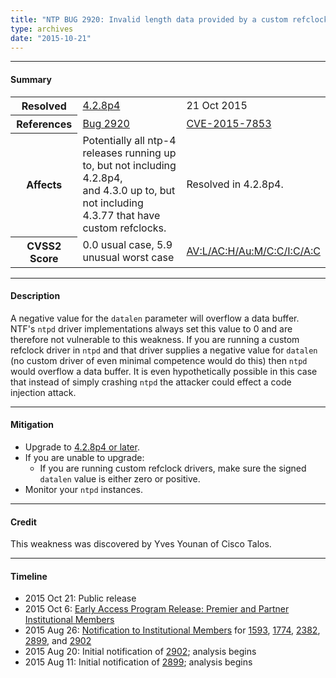 ```yaml
---
title: "NTP BUG 2920: Invalid length data provided by a custom refclock driver could cause a buffer overflow"
type: archives
date: "2015-10-21"
---
```


* * *

#### Summary

<table>
  <tbody>
	<tr>
		<th><b>Resolved</b></th>
		<td><a href="/support/securitynotice/4_2_8p4-release-announcement/">4.2.8p4</a></td>
		<td>21 Oct 2015</td>
	</tr>
	<tr>
		<th><b>References</b></th>
		<td><a href="https://bugs.ntp.org/show_bug.cgi?id=2920">Bug 2920</a></td>
		<td><a href="https://nvd.nist.gov/vuln/detail/CVE-2015-7853/">CVE-2015-7853</a></td>
	</tr>
	<tr>
		<th><b>Affects</b></th>
		<td>Potentially all ntp-4 releases running up to, but not including 4.2.8p4,<br> and 4.3.0 up to, but not including 4.3.77 that have custom refclocks.</td>
		<td>Resolved in 4.2.8p4.</td>
	</tr>
	<tr>
		<th><b>CVSS2 Score</b></th>
		<td>0.0 usual case, 5.9 unusual worst case</td>
		<td><a href="https://nvd.nist.gov/cvss.cfm?calculator&version=2&vector=(AV:L/AC:H/Au:M/C:C/I:C/A:C)">AV:L/AC:H/Au:M/C:C/I:C/A:C</a></td>
	</tr>	
  </tbody>	
</table>

* * *
    
#### Description 

A negative value for the `datalen` parameter will overflow a data buffer. NTF's `ntpd` driver implementations always set this value to 0 and are therefore not vulnerable to this weakness. If you are running a custom refclock driver in `ntpd` and that driver supplies a negative value for `datalen` (no custom driver of even minimal competence would do this) then `ntpd` would overflow a data buffer. It is even hypothetically possible in this case that instead of simply crashing `ntpd` the attacker could effect a code injection attack.

* * *
    
#### Mitigation

* Upgrade to [4.2.8p4 or later](/downloads/).
* If you are unable to upgrade:
  *  If you are running custom refclock drivers, make sure the signed `datalen` value is either zero or positive.
* Monitor your `ntpd` instances. 

* * *

#### Credit

This weakness was discovered by Yves Younan of Cisco Talos.

* * *

#### Timeline

* 2015 Oct 21: Public release
* 2015 Oct 6: [Early Access Program Release: Premier and Partner Institutional Members](https://www.nwtime.org/membership/benefits/)
* 2015 Aug 26: [Notification to Institutional Members](https://www.nwtime.org/membership/benefits/) for [1593](https://bugs.ntp.org/show_bug.cgi?id=1593), [1774](https://bugs.ntp.org/show_bug.cgi?id=1774), [2382](https://bugs.ntp.org/show_bug.cgi?id=2382), [2899](/support/securitynotice/ntpbug2899/), and [2902](/support/securitynotice/ntpbug2902/)
* 2015 Aug 20: Initial notification of [2902](/support/securitynotice/ntpbug2902/); analysis begins
* 2015 Aug 11: Initial notification of [2899](/support/securitynotice/ntpbug2899/); analysis begins